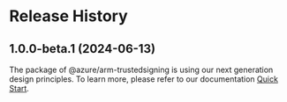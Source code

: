 # Release History
    
## 1.0.0-beta.1 (2024-06-13)

The package of @azure/arm-trustedsigning is using our next generation design principles. To learn more, please refer to our documentation [Quick Start](https://aka.ms/azsdk/js/mgmt/quickstart).
